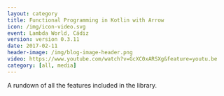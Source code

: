 ```yaml
---
layout: category
title: Functional Programming in Kotlin with Arrow
icon: /img/icon-video.svg
event: Lambda World, Cádiz
version: version 0.3.11
date: 2017-02-11
header-image: /img/blog-image-header.png
video: https://www.youtube.com/watch?v=GcXC0xARSXg&feature=youtu.be
category: [all, media]
---
```


A rundown of all the features included in the library.
